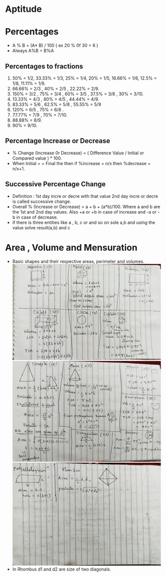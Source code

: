 # Aptitude

# Percentages
-	A % B = (A* B) / 100    ( ex 20 % 0f 30 = 6 )
-	Always  A%B = B%A
## Percentages to fractions
1.	50% = 1/2,  33.33% = 1/3,  25% = 1/4,  20% = 1/5, 16.66% = 1/6, 12.5% = 1/8,  11.11% = 1/9.
2.	66.66% = 2/3 ,  40% = 2/5  ,  22.22% = 2/9.
3.	150% = 3/2 , 75% = 3/4 , 60% = 3/5 ,  37.5% = 3/8 , 30% = 3/10.
4.	13.33% = 4/3 , 80% = 4/5 , 44.44% = 4/9.
5.	83.33% = 5/6 ,  62.5% = 5/8 ,  55.55% = 5/9
6.	120% = 6/5 , 75% = 6/8 .
7.	77.77% = 7/9 , 70% = 7/10.
8.	88.88% = 8/9.
9.	90% = 9/10.
## Percentage Increase or Decrease
-	% Change (Increase 0r Decrease) = ( Difference Value  /  Initial or Compared value ) * 100.
-	When Initial  = = Final the then if  %increase = n/x then %decrease = n/x+1.
## Successive Percentage Change
-	Definition : 1st day incre or decre with that value 2nd day incre or decre is called successive change.
-	Overall % (Increase or Decrease) = a + b + (a*b)/100. Where a and b are the 1st and 2nd day values. Also +a or +b in case of increase and -a or -b in case of decrease.
- if there is three entities like a , b, c or and so on sole a,b and using the value solve result(a,b) and c

# Area , Volume and Mensuration
- Basic shapes and their respective areas, perimeter and volumes.
![Shapes and Formulas](shapes_1.jpg)
![](shapes_2.jpg)
![](shapes_3.jpg)
- In Rhombus d1 and d2 are size of two diagonals.
